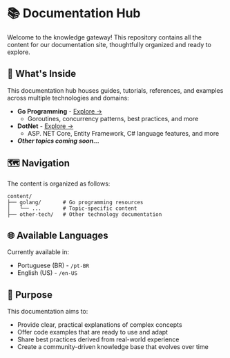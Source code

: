 # 📚 Documentation Hub

Welcome to the knowledge gateway! This repository contains all the content for our documentation site, thoughtfully organized and ready to explore.

## 🌟 What's Inside

This documentation hub houses guides, tutorials, references, and examples across multiple technologies and domains:

* **Go Programming** - [Explore →](/content/golang/README.md)
  + Goroutines, concurrency patterns, best practices, and more
* **DotNet** - [Explore →](/content/dotnet/README.md)
  + ASP. NET Core, Entity Framework, C# language features, and more
* **_Other topics coming soon..._**

## 🗺️ Navigation

The content is organized as follows:

```
content/
├── golang/       # Go programming resources
│   └── ...       # Topic-specific content
├── other-tech/   # Other technology documentation
```

## 🌐 Available Languages

Currently available in:
* Portuguese (BR) - `/pt-BR`
* English (US) - `/en-US`

## 🚀 Purpose

This documentation aims to:

* Provide clear, practical explanations of complex concepts
* Offer code examples that are ready to use and adapt
* Share best practices derived from real-world experience
* Create a community-driven knowledge base that evolves over time
